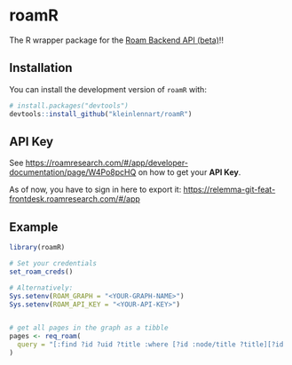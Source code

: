 
<!-- README.md is generated from README.Rmd. Please edit that file -->

# roamR

The R wrapper package for the [Roam Backend API
(beta)](https://roamresearch.com/#/app/developer-documentation/page/W4Po8pcHQ)!!

<!-- badges: start -->
<!-- badges: end -->

## Installation

You can install the development version of `roamR` with:

``` r
# install.packages("devtools")
devtools::install_github("kleinlennart/roamR")
```

## API Key

See
<https://roamresearch.com/#/app/developer-documentation/page/W4Po8pcHQ>
on how to get your **API Key**.

As of now, you have to sign in here to export it:
<https://relemma-git-feat-frontdesk.roamresearch.com/#/app>

## Example

``` r
library(roamR)

# Set your credentials
set_roam_creds()

# Alternatively:
Sys.setenv(ROAM_GRAPH = "<YOUR-GRAPH-NAME>")
Sys.setenv(ROAM_API_KEY = "<YOUR-API-KEY>")


# get all pages in the graph as a tibble
pages <- req_roam(
  query = "[:find ?id ?uid ?title :where [?id :node/title ?title][?id :block/uid ?uid]]",   set_names = TRUE
)
```
